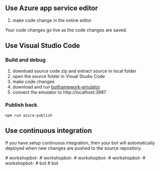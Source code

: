 ## Use Azure app service editor

1. make code change in the online editor

Your code changes go live as the code changes are saved.

## Use Visual Studio Code

### Build and debug
1. download source code zip and extract source in local folder
2. open the source folder in  Visual Studio Code
3. make code changes
4. download and run [botframework-emulator](https://emulator.botframework.com/)
5. connect the emulator to http://localhost:3987

### Publish back

```
npm run azure-publish
```

## Use continuous integration

If you have setup continuous integration, then your bot will automatically deployed when new changes are pushed to the source repository.



#   w o r k s h o p b o t -  
 #   w o r k s h o p b o t -  
 #   w o r k s h o p b o t -  
 #   w o r k s h o p b o t -  
 #   w o r k s h o p b o t -  
 #   b o t  
 #   b o t  
 